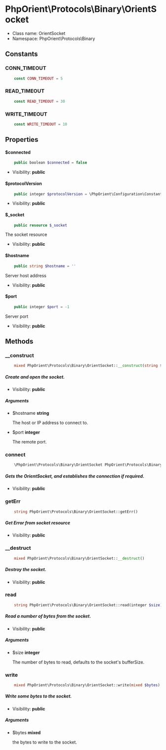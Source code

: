 PhpOrient\Protocols\Binary\OrientSocket
===============






* Class name: OrientSocket
* Namespace: PhpOrient\Protocols\Binary



Constants
----------


### CONN_TIMEOUT
```php
    const CONN_TIMEOUT = 5
```




### READ_TIMEOUT
```php
    const READ_TIMEOUT = 30
```




### WRITE_TIMEOUT
```php
    const WRITE_TIMEOUT = 10
```




Properties
----------


#### $connected
```php
    public boolean $connected = false
```
 



* Visibility: **public**


#### $protocolVersion
```php
    public integer $protocolVersion = \PhpOrient\Configuration\Constants::SUPPORTED_PROTOCOL
```
 



* Visibility: **public**


#### $_socket
```php
    public resource $_socket
```
 The socket resource



* Visibility: **public**


#### $hostname
```php
    public string $hostname = ''
```
 Server host address



* Visibility: **public**


#### $port
```php
    public integer $port = -1
```
 Server port



* Visibility: **public**


Methods
-------


### __construct
```php
    mixed PhpOrient\Protocols\Binary\OrientSocket::__construct(string $hostname, integer $port)
```
##### Create and open the socket.



* Visibility: **public**


##### Arguments
* $hostname **string** <p>The host or IP address to connect to.</p>
* $port **integer** <p>The remote port.</p>



### connect
```php
    \PhpOrient\Protocols\Binary\OrientSocket PhpOrient\Protocols\Binary\OrientSocket::connect()
```
##### Gets the OrientSocket, and establishes the connection if required.



* Visibility: **public**




### getErr
```php
    string PhpOrient\Protocols\Binary\OrientSocket::getErr()
```
##### Get Error from socket resource



* Visibility: **public**




### __destruct
```php
    mixed PhpOrient\Protocols\Binary\OrientSocket::__destruct()
```
##### Destroy the socket.



* Visibility: **public**




### read
```php
    string PhpOrient\Protocols\Binary\OrientSocket::read(integer $size)
```
##### Read a number of bytes from the socket.



* Visibility: **public**


##### Arguments
* $size **integer** <p>The number of bytes to read, defaults to the socket's bufferSize.</p>



### write
```php
    mixed PhpOrient\Protocols\Binary\OrientSocket::write(mixed $bytes)
```
##### Write some bytes to the socket.



* Visibility: **public**


##### Arguments
* $bytes **mixed** <p>the bytes to write to the socket.</p>


